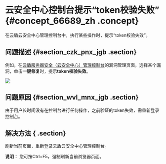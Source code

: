 # 云安全中心控制台提示“token校验失败” {#concept_66689_zh .concept}

在云盾云安全中心管理控制台中，执行某些操作时，提示“token校验失效”。

## 问题描述 {#section_czk_pnx_jgb .section}

例如，在[云盾服务器安全（云安全中心）管理控制台](https://yundunnext.console.aliyun.com/?p=sas)的漏洞管理页面，选择某个漏洞，单击**一键修复**时，提示**token校验失效**。

![](http://static-aliyun-doc.oss-cn-hangzhou.aliyuncs.com/assets/img/188526/155972460645738_zh-CN.png)

## 问题原因 {#section_wvl_mnx_jgb .section}

由于用户长时间没有在控制台进行任何操作，之前验证的token失效，需重新登录控制台。

## 解决方法 { .section}

刷新当前页面，重新登录云盾云安全中心管理控制台。

**说明：** 您可按Ctrl+F5，强制刷新当前浏览器页面。

